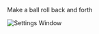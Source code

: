 Make a ball roll back and forth


![Settings Window](https://github.com/RaggedyAnn/OldMinis/blob/master/1st%20weekly%20mini%20exercise/redBallBackAndForth/index.png)
